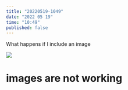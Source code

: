 ```yaml
---
title: "20220519-1049"
date: "2022 05 19"
time: "10:49"
published: false
---
```


What happens if I include an image 

![](lowPolyMe.png)

# images are not working